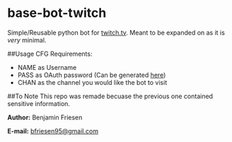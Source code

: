 # base-bot-twitch
Simple/Reusable python bot for [twitch.tv](twitch.tv). Meant to be expanded on as it is *very* minimal.

##Usage
CFG Requirements:

* NAME as Username
* PASS as OAuth password (Can be generated [here](https://twitchapps.com/tmi/))
* CHAN as the channel you would like the bot to visit

##To Note
This repo was remade becuase the previous one contained sensitive information.

**Author:** Benjamin Friesen

**E-mail:** bfriesen95@gmail.com

